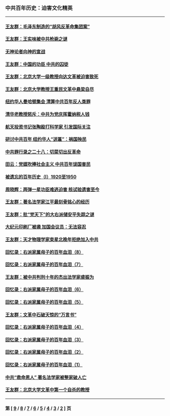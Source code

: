 ### 中共百年历史：迫害文化精英
---
#### [王友群：毛泽东制造的“胡风反革命集团案”](../../pages/nf1176111/n13324909.md?11170430) 
#### [王友群：王实味被中共枪毙之谜](../../pages/nf1176111/n13307502.md?11170430) 
#### [无神论者向神的宣战](../../pages/nf1176111/n13281535.md?11170430) 
#### [王友群：中国的功臣 中共的囚徒](../../pages/nf1176111/n13291790.md?11170430) 
#### [王友群：北京大学一级教授向达文革被迫害致死](../../pages/nf1176111/n13150966.md?11170430) 
#### [王友群：北京大学教授王重民文革中悬梁自尽](../../pages/nf1176111/n13084645.md?11170430) 
#### [纽约华人曼哈顿集会 清算中共百年反人类罪](../../pages/nf1176111/n13084157.md?11170430) 
#### [清华老教授怒斥：中共为党庆挥霍纳税人钱](../../pages/nf1176111/n13071430.md?11170430) 
#### [航天投资书记张陶殴打科学家 引发国际关注](../../pages/nf1176111/n13069132.md?11170430) 
#### [研讨中共百年 纽约华人“送匾”：祸国殃民](../../pages/nf1176111/n13057367.md?11170430) 
#### [中共罪行录之二十八：切菜切出反革命](../../pages/nf1176111/n13030600.md?11170430) 
#### [田云：党媒吹捧社会主义 中共百年误国害民](../../pages/nf1176111/n13006682.md?11170430) 
#### [被遗忘的百年历史（I）1920至1950](../../pages/nf1176111/n12986411.md?11170430) 
#### [周晓辉：两弹一星功臣难逃迫害 核试验遗害至今](../../pages/nf1176111/n12974997.md?11170430) 
#### [王友群：著名法学家江平最刻骨铭心的经历](../../pages/nf1176111/n12970787.md?11170430) 
#### [王友群：批“党天下”的大右派储安平失踪之谜](../../pages/nf1176111/n12954229.md?11170430) 
#### [大纪元印刷厂被袭 加国会议员：无法容忍](../../pages/nf1176111/n12883028.md?11170430) 
#### [王友群：天才物理学家束星北晚年拒绝加入中共](../../pages/nf1176111/n12792913.md?11170430) 
#### [回忆录：右派家属母子的百年血泪（8）](../../pages/nf1176111/n12706196.md?11170430) 
#### [回忆录：右派家属母子的百年血泪（7）](../../pages/nf1176111/n12706191.md?11170430) 
#### [王友群：被中共判刑十年的杰出法学家盛振为](../../pages/nf1176111/n12706141.md?11170430) 
#### [回忆录：右派家属母子的百年血泪（6）](../../pages/nf1176111/n12698863.md?11170430) 
#### [回忆录：右派家属母子的百年血泪（5）](../../pages/nf1176111/n12692515.md?11170430) 
#### [王友群：文革中石破天惊的“万言书”](../../pages/nf1176111/n12690994.md?11170430) 
#### [回忆录：右派家属母子的百年血泪（4）](../../pages/nf1176111/n12686410.md?11170430) 
#### [回忆录：右派家属母子的百年血泪（3）](../../pages/nf1176111/n12683820.md?11170430) 
#### [回忆录：右派家属母子的百年血泪（2）](../../pages/nf1176111/n12679738.md?11170430) 
#### [回忆录：右派家属母子的百年血泪（1）](../../pages/nf1176111/n12678112.md?11170430) 
#### [中共“救命恩人” 著名法学家被整家破人亡](../../pages/nf1176111/n12658168.md?11170430) 
#### [王友群：北京大学文革中第一个自杀的教授](../../pages/nf1176111/n12632697.md?11170430) 

---
#### 第 [ [9](./9.md?11170430) / [8](./8.md?11170430) / [7](./7.md?11170430) / [6](./6.md?11170430) / [5](./5.md?11170430) / [4](./4.md?11170430) / [3](./3.md?11170430) / [2](./2.md?11170430) ] 页
